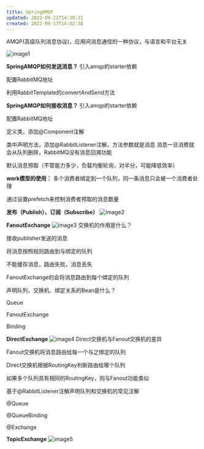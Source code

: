```yaml
---
title: SpringAMQP
updated: 2022-09-21T14:30:31
created: 2022-09-17T14:02:38
---
```


AMQP(高级队列消息协议)，应用间消息通信的一种协议，与语言和平台无关

![image1](../../../resources/69ffd882a4c34fc2911531a214a07e15.png)

**SpringAMQP如何发送消息？**
引入amqp的starter依赖

配置RabbitMQ地址

利用RabbitTemplate的convertAndSend方法

**SpringAMQP如何接收消息？**
引入amqp的starter依赖

配置RabbitMQ地址

定义类，添加@Component注解

类中声明方法，添加@RabbitListener注解，方法参数就是消息
消息一旦消费就会从队列删除，RabbitMQ没有消息回溯功能

默认消息预取（不管能力多少，负载均衡轮询，对半分，可能降低效率）

**work模型的使用：**
多个消费者绑定到一个队列，同一条消息只会被一个消费者处理

通过设置prefetch来控制消费者预取的消息数量

**发布（Publish）、订阅（Subscribe）**
![image2](../../../resources/d560c6d111c14a7abcca81ab893fcb6f.png)

**FanoutExchange**
![image3](../../../resources/02ceda17f76245fc8ce2312dcf972a61.png)
交换机的作用是什么？

接收publisher发送的消息

将消息按照规则路由到与绑定的队列

不能缓存消息，路由失败，消息丢失

FanoutExchange的会将消息路由到每个绑定的队列

声明队列、交换机、绑定关系的Bean是什么？

Queue

FanoutExchange

Binding

**DirectExchange**
![image4](../../../resources/0afa77bfd273444cbe693578c2c6ba24.png)
Direct交换机与Fanout交换机的差异

Fanout交换机将消息路由给每一个与之绑定的队列

Direct交换机根据RoutingKey判断路由给哪个队列

如果多个队列具有相同的RoutingKey，则与Fanout功能类似

基于@RabbitListener注解声明队列和交换机的常见注解

@Queue

@QueueBinding

@Exchange

**TopicExchange**
![image5](../../../resources/0bb5f510eb29483e94f2f3e13ee903f1.png)

